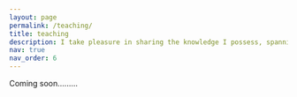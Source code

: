```yaml
---
layout: page
permalink: /teaching/
title: teaching
description: I take pleasure in sharing the knowledge I possess, spanning from Experiments to Numerical Methods.
nav: true
nav_order: 6
---
```

Coming soon.........
